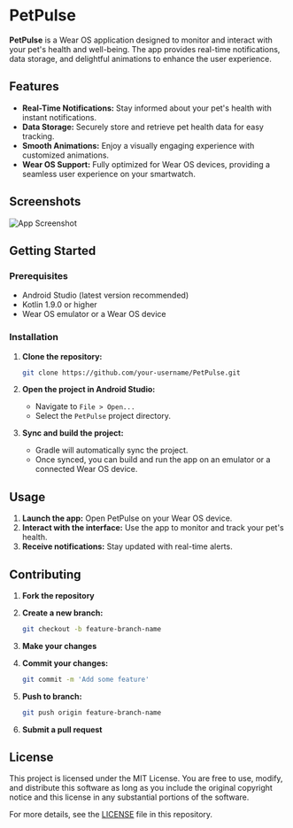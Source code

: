 # PetPulse

**PetPulse** is a Wear OS application designed to monitor and interact with your pet's health and well-being. The app provides real-time notifications, data storage, and delightful animations to enhance the user experience.

## Features

- **Real-Time Notifications:** Stay informed about your pet's health with instant notifications.
- **Data Storage:** Securely store and retrieve pet health data for easy tracking.
- **Smooth Animations:** Enjoy a visually engaging experience with customized animations.
- **Wear OS Support:** Fully optimized for Wear OS devices, providing a seamless user experience on your smartwatch.

## Screenshots

![App Screenshot](path/to/screenshot.png)

## Getting Started

### Prerequisites

- Android Studio (latest version recommended)
- Kotlin 1.9.0 or higher
- Wear OS emulator or a Wear OS device

### Installation

1. **Clone the repository:**

   ```bash
   git clone https://github.com/your-username/PetPulse.git

2. **Open the project in Android Studio:**

   - Navigate to `File > Open...`
   - Select the `PetPulse` project directory.

3. **Sync and build the project:**

   - Gradle will automatically sync the project.
   - Once synced, you can build and run the app on an emulator or a connected Wear OS device.

## Usage

1. **Launch the app:** Open PetPulse on your Wear OS device.
2. **Interact with the interface:** Use the app to monitor and track your pet's health.
3. **Receive notifications:** Stay updated with real-time alerts.

## Contributing

1. **Fork the repository**
2. **Create a new branch:**

   ```bash
   git checkout -b feature-branch-name
3. **Make your changes**
4. **Commit your changes:**

    ```bash
   git commit -m 'Add some feature'

5. **Push to branch:**

   ```bash
   git push origin feature-branch-name

6. **Submit a pull request**

## License

This project is licensed under the MIT License. You are free to use, modify, and distribute this software as long as you include the original copyright notice and this license in any substantial portions of the software.

For more details, see the [LICENSE](LICENSE) file in this repository.

